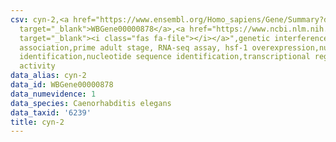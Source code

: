 ```yaml
---
csv: cyn-2,<a href="https://www.ensembl.org/Homo_sapiens/Gene/Summary?db=core;g=WBGene00000878"
  target="_blank">WBGene00000878</a>,<a href="https://www.ncbi.nlm.nih.gov/pubmed/30894454"
  target="_blank"><i class="fas fa-file"></i></a>",genetic interference,functional
  association,prime adult stage, RNA-seq assay, hsf-1 overexpression,nucleotide sequence
  identification,nucleotide sequence identification,transcriptional regulation,up-regulates
  activity
data_alias: cyn-2
data_id: WBGene00000878
data_numevidence: 1
data_species: Caenorhabditis elegans
data_taxid: '6239'
title: cyn-2
---
```

